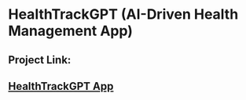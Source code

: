 # HealthTrackGPT (AI-Driven Health Management App)

## Project Link:
## [HealthTrackGPT App](https://healthtrackgpt.streamlit.app/)
